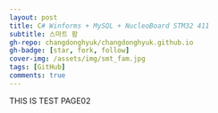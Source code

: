 ```yaml
---
layout: post
title: C# Winforms + MySQL + NucleoBoard STM32 411
subtitle: 스마트 팜
gh-repo: changdonghyuk/changdonghyuk.github.io
gh-badge: [star, fork, follow]
cover-img: /assets/img/smt_fam.jpg
tags: [GitHub]
comments: true
---
```


THIS IS TEST PAGE02
